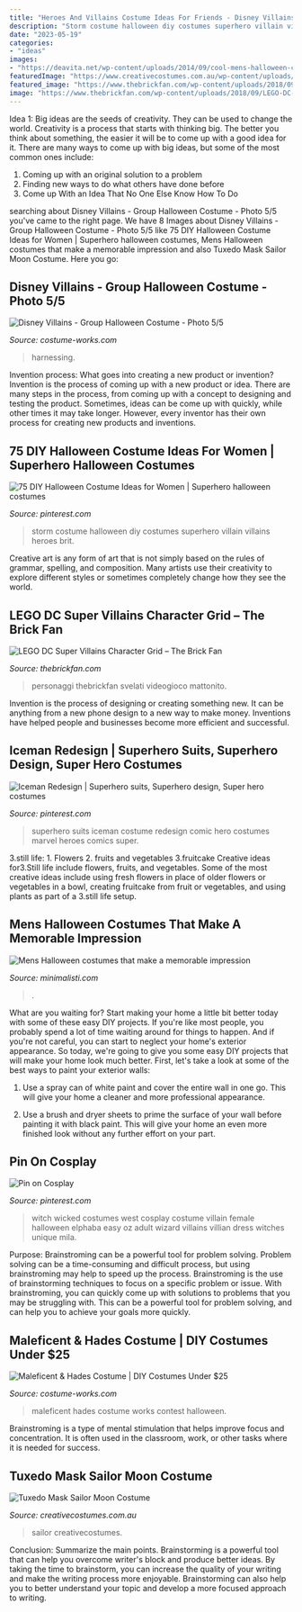 ```yaml
---
title: "Heroes And Villains Costume Ideas For Friends - Disney Villains"
description: "Storm costume halloween diy costumes superhero villain villains heroes brit"
date: "2023-05-19"
categories:
- "ideas"
images:
- "https://deavita.net/wp-content/uploads/2014/09/cool-mens-halloween-costumes-ideaa-madhatter-alice-wonderland.jpg"
featuredImage: "https://www.creativecostumes.com.au/wp-content/uploads/2017/03/tuxedo-mask-768x1024.jpg"
featured_image: "https://www.thebrickfan.com/wp-content/uploads/2018/09/LEGO-DC-Super-Villains-Character-Grid-768x419.jpg"
image: "https://www.thebrickfan.com/wp-content/uploads/2018/09/LEGO-DC-Super-Villains-Character-Grid-768x419.jpg"
---
```



Idea 1: Big ideas are the seeds of creativity. They can be used to change the world.
Creativity is a process that starts with thinking big. The better you think about something, the easier it will be to come up with a good idea for it. There are many ways to come up with big ideas, but some of the most common ones include:
1. Coming up with an original solution to a problem
2. Finding new ways to do what others have done before
3. Come up With an Idea That No One Else Know How To Do

	

		
searching about Disney Villains - Group Halloween Costume - Photo 5/5 you've came to the right page. We have 8 Images about Disney Villains - Group Halloween Costume - Photo 5/5 like 75 DIY Halloween Costume Ideas for Women | Superhero halloween costumes, Mens Halloween costumes that make a memorable impression and also Tuxedo Mask Sailor Moon Costume. Here you go:
		
    
## Disney Villains - Group Halloween Costume - Photo 5/5

<img loading=lazy src="https://photos.costume-works.com/full/disney_villains4.jpg" onerror="this.onerror=null;this.src='https://tse1.mm.bing.net/th?id=OIP.B8C56rs3d8cKLGF2l526mAHaFj&amp;pid=15.1';" alt="Disney Villains - Group Halloween Costume - Photo 5/5">

_Source: costume-works.com_

>harnessing. 

	

Invention process: What goes into creating a new product or invention?
Invention is the process of coming up with a new product or idea. There are many steps in the process, from coming up with a concept to designing and testing the product. Sometimes, ideas can be come up with quickly, while other times it may take longer. However, every inventor has their own process for creating new products and inventions.

    
## 75 DIY Halloween Costume Ideas For Women | Superhero Halloween Costumes

<img loading=lazy src="https://i.pinimg.com/736x/99/0f/f2/990ff25866c91ad388f1ffcc95e595a1.jpg" onerror="this.onerror=null;this.src='https://tse2.mm.bing.net/th?id=OIP.YYGd9bF9lgC-RLMpqRpbDgHaLH&amp;pid=15.1';" alt="75 DIY Halloween Costume Ideas for Women | Superhero halloween costumes">

_Source: pinterest.com_

>storm costume halloween diy costumes superhero villain villains heroes brit. 

	

Creative art is any form of art that is not simply based on the rules of grammar, spelling, and composition. Many artists use their creativity to explore different styles or sometimes completely change how they see the world.

    
## LEGO DC Super Villains Character Grid – The Brick Fan

<img loading=lazy src="https://www.thebrickfan.com/wp-content/uploads/2018/09/LEGO-DC-Super-Villains-Character-Grid-768x419.jpg" onerror="this.onerror=null;this.src='https://tse1.mm.bing.net/th?id=OIP.HUL58wqZVl9Ezy10_gwuoAHaEC&amp;pid=15.1';" alt="LEGO DC Super Villains Character Grid – The Brick Fan">

_Source: thebrickfan.com_

>personaggi thebrickfan svelati videogioco mattonito. 

	

Invention is the process of designing or creating something new. It can be anything from a new phone design to a new way to make money. Inventions have helped people and businesses become more efficient and successful.

    
## Iceman Redesign | Superhero Suits, Superhero Design, Super Hero Costumes

<img loading=lazy src="https://i.pinimg.com/736x/53/06/19/5306199250f55156df660649a6c90c6d.jpg" onerror="this.onerror=null;this.src='https://tse4.mm.bing.net/th?id=OIP.wz7VRVBrb4BBnbwSFFJTUgHaNK&amp;pid=15.1';" alt="Iceman Redesign | Superhero suits, Superhero design, Super hero costumes">

_Source: pinterest.com_

>superhero suits iceman costume redesign comic hero costumes marvel heroes comics super. 

	

3.still life: 1. Flowers 2. fruits and vegetables 3.fruitcake
Creative ideas for3.Still life include flowers, fruits, and vegetables. Some of the most creative ideas include using fresh flowers in place of older flowers or vegetables in a bowl, creating fruitcake from fruit or vegetables, and using plants as part of a 3.still life setup.

    
## Mens Halloween Costumes That Make A Memorable Impression

<img loading=lazy src="https://deavita.net/wp-content/uploads/2014/09/cool-mens-halloween-costumes-ideaa-madhatter-alice-wonderland.jpg" onerror="this.onerror=null;this.src='https://tse2.mm.bing.net/th?id=OIP.hu6jGOA7LdCH-bjVlXXAmAHaJQ&amp;pid=15.1';" alt="Mens Halloween costumes that make a memorable impression">

_Source: minimalisti.com_

>. 

	

What are you waiting for? Start making your home a little bit better today with some of these easy DIY projects.
If you're like most people, you probably spend a lot of time waiting around for things to happen. And if you're not careful, you can start to neglect your home's exterior appearance. So today, we're going to give you some easy DIY projects that will make your home look much better. First, let's take a look at some of the best ways to paint your exterior walls: 
1. Use a spray can of white paint and cover the entire wall in one go. This will give your home a cleaner and more professional appearance.

2. Use a brush and dryer sheets to prime the surface of your wall before painting it with black paint. This will give your home an even more finished look without any further effort on your part. 


    
## Pin On Cosplay

<img loading=lazy src="https://i.pinimg.com/originals/a0/10/e6/a010e6bae65738055c6bf65516e1c6a4.jpg" onerror="this.onerror=null;this.src='https://tse3.mm.bing.net/th?id=OIP.kJW8s7Zf98fEGsocn8fo9gHaLH&amp;pid=15.1';" alt="Pin on Cosplay">

_Source: pinterest.com_

>witch wicked costumes west cosplay costume villain female halloween elphaba easy oz adult wizard villains villian dress witches unique mila. 

	

Purpose: Brainstroming can be a powerful tool for problem solving.
Problem solving can be a time-consuming and difficult process, but using brainstroming may help to speed up the process. Brainstroming is the use of brainstorming techniques to focus on a specific problem or issue. With brainstroming, you can quickly come up with solutions to problems that you may be struggling with. This can be a powerful tool for problem solving, and can help you to achieve your goals more quickly.

    
## Maleficent &amp; Hades Costume | DIY Costumes Under $25

<img loading=lazy src="https://photos.costume-works.com/full/maleficent_n_hades.jpg" onerror="this.onerror=null;this.src='https://tse2.mm.bing.net/th?id=OIP.8ybWf9ughl1__5oRSW6DhwHaLE&amp;pid=15.1';" alt="Maleficent &amp; Hades Costume | DIY Costumes Under $25">

_Source: costume-works.com_

>maleficent hades costume works contest halloween. 

	

Brainstroming is a type of mental stimulation that helps improve focus and concentration. It is often used in the classroom, work, or other tasks where it is needed for success.

    
## Tuxedo Mask Sailor Moon Costume

<img loading=lazy src="https://www.creativecostumes.com.au/wp-content/uploads/2017/03/tuxedo-mask-768x1024.jpg" onerror="this.onerror=null;this.src='https://tse1.mm.bing.net/th?id=OIP.8U6v07Z7IeBgRcD1dnVagAHaJ4&amp;pid=15.1';" alt="Tuxedo Mask Sailor Moon Costume">

_Source: creativecostumes.com.au_

>sailor creativecostumes. 

	

Conclusion: Summarize the main points.
Brainstorming is a powerful tool that can help you overcome writer's block and produce better ideas. By taking the time to brainstorm, you can increase the quality of your writing and make the writing process more enjoyable. Brainstorming can also help you to better understand your topic and develop a more focused approach to writing.


